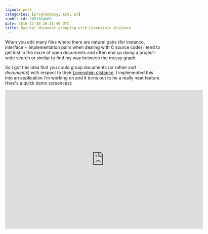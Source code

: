 ```yaml
---
layout: post
categories: [programming, kod, ux]
tumblr_id: 2051094800
date: 2010-11-30 20:11:49 UTC
title: Natural document grouping with Levenstein distance
---
```


When you edit many files where there are natural pairs (for instance, interface + implementation pairs when dealing with C source code) I tend to get lost in the maze of open documents and often end up doing a project-wide search or similar to find my way between the messy graph.

So I got this idea that you could group documents (or rather *sort documents*) with respect to their [Levenstein distance][]. I implemented this into an application I'm working on and it turns out to be a really neat feature. Here's a quick demo screencast:

<iframe title="YouTube video player" class="youtube-player" type="text/html" width="640" height="450" src="http://www.youtube.com/embed/jHUp3sdKYJw?rel=0" frameborder="0"></iframe>

[Levenstein distance]: http://en.wikipedia.org/wiki/Levenshtein_distance